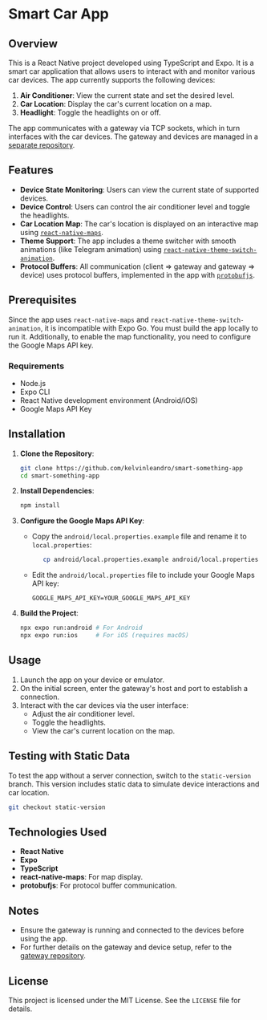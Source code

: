 # Smart Car App

## Overview
This is a React Native project developed using TypeScript and Expo. It is a smart car application that allows users to interact with and monitor various car devices. The app currently supports the following devices:

1. **Air Conditioner**: View the current state and set the desired level.
2. **Car Location**: Display the car's current location on a map.
3. **Headlight**: Toggle the headlights on or off.

The app communicates with a gateway via TCP sockets, which in turn interfaces with the car devices. The gateway and devices are managed in a [separate repository](https://github.com/MateusSantos14/TrabalhoSistemasDistribuidos).

## Features
- **Device State Monitoring**: Users can view the current state of supported devices.
- **Device Control**: Users can control the air conditioner level and toggle the headlights.
- **Car Location Map**: The car's location is displayed on an interactive map using [`react-native-maps`](https://github.com/react-native-maps/react-native-maps).
- **Theme Support**: The app includes a theme switcher with smooth animations (like Telegram animation) using [`react-native-theme-switch-animation`](https://github.com/WadhahEssam/react-native-theme-switch-animation).
- **Protocol Buffers**: All communication (client ⇒ gateway and gateway ⇒ device) uses protocol buffers, implemented in the app with [`protobufjs`](https://github.com/protobufjs/protobuf.js).

## Prerequisites

Since the app uses `react-native-maps` and `react-native-theme-switch-animation`, it is incompatible with Expo Go. You must build the app locally to run it. Additionally, to enable the map functionality, you need to configure the Google Maps API key.

### Requirements
- Node.js
- Expo CLI
- React Native development environment (Android/iOS)
- Google Maps API Key

## Installation
1. **Clone the Repository**:
   ```bash
   git clone https://github.com/kelvinleandro/smart-something-app
   cd smart-something-app
   ```

2. **Install Dependencies**:
   ```bash
   npm install
   ```

3. **Configure the Google Maps API Key**:
   - Copy the `android/local.properties.example` file and rename it to `local.properties`:
      ```bash
         cp android/local.properties.example android/local.properties
      ```
   - Edit the `android/local.properties` file to include your Google Maps API key:
      ```
      GOOGLE_MAPS_API_KEY=YOUR_GOOGLE_MAPS_API_KEY
      ```

4. **Build the Project**:
   ```bash
   npx expo run:android # For Android
   npx expo run:ios     # For iOS (requires macOS)
   ```

## Usage
1. Launch the app on your device or emulator.
2. On the initial screen, enter the gateway's host and port to establish a connection.
3. Interact with the car devices via the user interface:
   - Adjust the air conditioner level.
   - Toggle the headlights.
   - View the car's current location on the map.

## Testing with Static Data

To test the app without a server connection, switch to the `static-version` branch. This version includes static data to simulate device interactions and car location.

```bash
git checkout static-version
```

## Technologies Used
- **React Native**
- **Expo**
- **TypeScript**
- **react-native-maps**: For map display.
- **protobufjs**: For protocol buffer communication.

## Notes
- Ensure the gateway is running and connected to the devices before using the app.
- For further details on the gateway and device setup, refer to the [gateway repository](https://github.com/MateusSantos14/TrabalhoSistemasDistribuidos).

## License
This project is licensed under the MIT License. See the `LICENSE` file for details.
